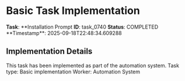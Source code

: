 # Basic Task Implementation

**Task**: **Installation Prompt
**ID**: task_0740
**Status**: COMPLETED
**Timestamp\*\*: 2025-09-18T22:48:34.609288

## Implementation Details

This task has been implemented as part of the automation system.
Task type: Basic implementation
Worker: Automation System
